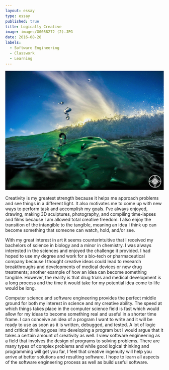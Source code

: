 ```yaml
---
layout: essay
type: essay
published: true
title: Logically Creative
image: images/G0058272 (2).JPG
date: 2016-08-28
labels:
  - Software Engineering
  - Classwork
  - Learning
---
```


<img class="ui tiny left circular floated image" src="../images/G0058272 (2).JPG">

Creativity is my greatest strength because it helps me approach problems and see things in a different light.  It also motivates me to come up with new ways to perform task and accomplish my goals.  I’ve always enjoyed, drawing,  making 3D sculptures, photography, and compiling time-lapses and films because I am allowed total creative freedom.  I also enjoy the transition of the intangible to the tangible, meaning an idea I think up can become something that someone can watch, hold, and/or see.

With my great interest in art it seems counterintuitive that I received my bachelors of science in biology and a minor in chemistry.  I was always interested in the sciences and enjoyed the challenge it provided. I had hoped to use my degree and work for a bio-tech or pharmaceutical company because I thought creative ideas could lead to research breakthroughs and developments of medical devices or new drug treatments; another example of how an idea can become something tangible.  However, the reality is that drug trials and medical development is a long process and the time it would take for my potential idea come to life would be long.

Computer science and software engineering provides the perfect middle ground for both my interest in science and my creative ability.  The speed at which things takes place in the computer science field is fast which would allow for my ideas to become something real and useful in a shorter time frame.  I can conceive an idea of a program I want to write and it will be ready to use as soon as it is written, debugged, and tested.    A lot of logic and critical thinking goes into developing a program but I would argue that it takes a certain amount of creativity as well.  I view software engineering as a field that involves the design of programs to solving problems.  There are many types of complex problems and while good logical thinking and programming will get you far, I feel that creative ingenuity will help you arrive at better solutions and resulting software.   I hope to learn all aspects of the software engineering process as well as build useful software.

